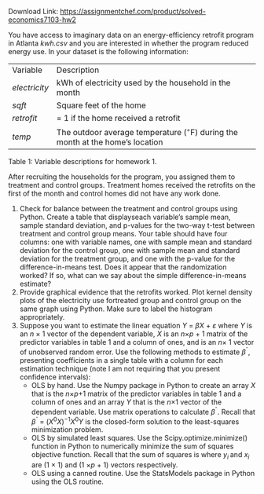 Download Link: https://assignmentchef.com/product/solved-economics7103-hw2
<br>



You have access to imaginary data on an energy-efficiency retrofit program in Atlanta <em>kwh.csv </em>and you are interested in whether the program reduced energy use. In your dataset is the following information:

<table width="556">

 <tbody>

  <tr>

   <td width="73">Variable</td>

   <td width="482">Description</td>

  </tr>

  <tr>

   <td width="73"><em>electricity</em></td>

   <td width="482">kWh of electricity used by the household in the month</td>

  </tr>

  <tr>

   <td width="73"><em>sqft</em></td>

   <td width="482">Square feet of the home</td>

  </tr>

  <tr>

   <td width="73"><em>retrofit</em></td>

   <td width="482">= 1 if the home received a retrofit</td>

  </tr>

  <tr>

   <td width="73"><em>temp</em></td>

   <td width="482">The outdoor average temperature (<sup>◦</sup>F) during the month at the home’s location</td>

  </tr>

 </tbody>

</table>

Table 1: Variable descriptions for homework 1.

After recruiting the households for the program, you assigned them to treatment and control groups. Treatment homes received the retrofits on the first of the month and control homes did not have any work done.

<ol>

 <li>Check for balance between the treatment and control groups using Python. Create a table that displayseach variable’s sample mean, sample standard deviation, and p-values for the two-way t-test between treatment and control group means. Your table should have four columns: one with variable names, one with sample mean and standard deviation for the control group, one with sample mean and standard deviation for the treatment group, and one with the p-value for the difference-in-means test. Does it appear that the randomization worked? If so, what can we say about the simple difference-in-means estimate?</li>

 <li>Provide graphical evidence that the retrofits worked. Plot kernel density plots of the electricity use fortreated group and control group on the same graph using Python. Make sure to label the histogram appropriately.</li>

 <li>Suppose you want to estimate the linear equation <em>Y </em>= <em>βX </em>+ <em>ε </em>where <em>Y </em>is an <em>n </em>× 1 vector of the dependent variable, <em>X </em>is an <em>n</em>×<em>p </em>+ 1 matrix of the predictor variables in table 1 and a column of ones, and is an <em>n</em>× 1 vector of unobserved random error. Use the following methods to estimate <em>β</em><sup>ˆ</sup>, presenting coefficients in a single table with a column for each estimation technique (note I am not requiring that you present confidence intervals):

  <ul>

   <li>OLS by hand. Use the Numpy package in Python to create an array <em>X </em>that is the <em>n</em>×<em>p</em>+1 matrix of the predictor variables in table 1 and a column of ones and an array <em>Y </em>that is the <em>n</em>×1 vector of the dependent variable. Use matrix operations to calculate <em>β</em><sup>ˆ</sup>. Recall that <em>β</em><sup>ˆ </sup>= (<em>X</em><sup>0</sup><em>X</em>)<sup>−1</sup><em>X</em><sup>0</sup><em>Y </em>is the closed-form solution to the least-squares minimization problem.</li>

   <li>OLS by simulated least squares. Use the Scipy.optimize.minimize() function in Python to numerically minimize the sum of squares objective function. Recall that the sum of squares is where <em>y<sub>i </sub></em>and <em>x<sub>i </sub></em>are (1 × 1) and (1 ×<em>p </em>+ 1) vectors respectively.</li>

   <li>OLS using a canned routine. Use the StatsModels package in Python using the OLS routine.</li>

  </ul></li>

</ol>